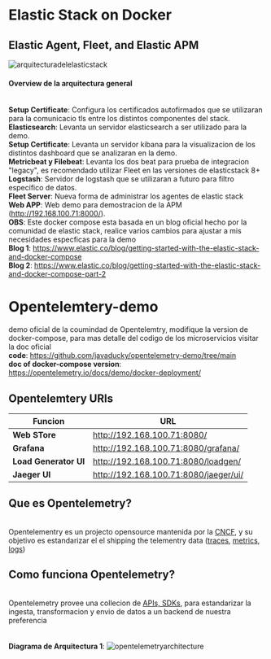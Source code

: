 # Elastic Stack on Docker
## Elastic Agent, Fleet, and Elastic APM


![arquitecturadelelasticstack](https://github.com/notfrannco/opentelemetry-demo/assets/19764680/eec88277-96dc-4727-9cb3-8ec975f85e9e)
#### Overview de la arquitectura general
<br />**Setup Certificate**: Configura los certificados autofirmados que se utilizaran para la comunicacio tls entre los distintos componentes del stack.
<br />**Elasticsearch**: Levanta un servidor elasticsearch a ser utilizado para la demo.
<br />**Setup Certificate**: Levanta un servidor kibana para la visualizacion de los distintos dashboard que se analizaran en la demo.
<br />**Metricbeat y Filebeat**: Levanta los dos beat para prueba de integracion "legacy", es recomendado utilizar Fleet en las versiones de elasticstack 8+
<br />**Logstash**: Servidor de logstash que se utilizaran a futuro para filtro especifico de datos.
<br />**Fleet Server**: Nueva forma de administrar los agentes de elastic stack
<br />**Web APP**: Web demo para demostracion de la APM (http://192.168.100.71:8000/).
<br />**OBS**: Este docker compose esta basada en un blog oficial hecho por la comunidad de elastic stack, realice varios cambios para ajustar a mis necesidades especficas para la demo
<br />**Blog 1**: https://www.elastic.co/blog/getting-started-with-the-elastic-stack-and-docker-compose
<br />**Blog 2**: https://www.elastic.co/blog/getting-started-with-the-elastic-stack-and-docker-compose-part-2
 
# Opentelemtery-demo 
demo oficial de la coumindad de Opentelemtry, modifique la version de docker-compose, para mas detalle del codigo de los microservicios visitar la doc oficial
<br />**code**: https://github.com/javaducky/opentelemetry-demo/tree/main 
<br /> **doc of docker-compose version**: https://opentelemetry.io/docs/demo/docker-deployment/

## Opentelemtery URls
| Funcion | URL |
| ------ | ------ |
|   **Web STore**     |   http://192.168.100.71:8080/      |
|     **Grafana**   |  http://192.168.100.71:8080/grafana/       |
|  **Load Generator UI** |     http://192.168.100.71:8080/loadgen/        |
|   **Jaeger UI**     |   http://192.168.100.71:8080/jaeger/ui/      |


## Que es Opentelemetry?
<br /> Opentelementry es un projecto opensource mantenida por la [CNCF](https://www.cncf.io/projects/), y su objetivo es estandarizar el el shipping the telementry data ([traces](https://opentelemetry.io/docs/concepts/signals/traces/), [metrics](https://opentelemetry.io/docs/concepts/signals/metrics/), [logs](https://opentelemetry.io/docs/concepts/signals/logs/))

## Como funciona Opentelemetry?
<br /> Opentelemetry provee una collecion de [APIs, SDKs](https://opentelemetry.io/docs/languages/), para estandarizar la ingesta, transformacion y envio de datos a un backend de nuestra preferencia
<br /><br /><br />**Diagrama de Arquitectura 1**:
![opentelemetryarchitecture](https://github.com/notfrannco/opentelemetry-demo/assets/19764680/3b8021ba-cc69-4bfc-9df6-2aa6fa67a356)






